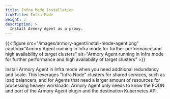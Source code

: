 ```yaml
---
title: Infra Mode Installation
linkTitle: Infra Mode
weight: 3
description: >
  Install Armory Agent as a proxy.
---
```


{{< figure src="/images/armory-agent/install-mode-agent.png"
caption="Armory Agent running in Infra mode for further performance and high availability of target clusters"
alt="Armory Agent running in Infra mode for further performance and high availability of target clusters" >}}

Install Armory Agent in Infra mode when you need additional redundancy and scale.  This leverages "Infra Node" clusters for shared services, such as load balancers, and for Agents that need a larger amount of resources for processing heavier workloads.  Armory Agent only needs to know the FQDN and port of the Armory Agent plugin and the destination Kubernetes API.